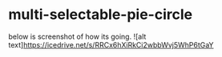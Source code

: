 # multi-selectable-pie-circle

below is screenshot of how its going.
![alt text]https://icedrive.net/s/RRCx6hXiRkCi2wbbWvj5WhP6tGaY

